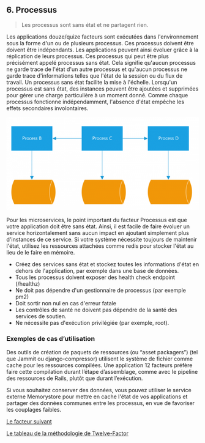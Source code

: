 ## 6. Processus

> Les processus sont sans état et ne partagent rien.

Les applications douze/quize facteurs sont exécutées dans l'environnement sous la forme d'un ou de plusieurs processus. Ces processus doivent être doivent être indépendants. Les applications peuvent ainsi évoluer grâce à la réplication de leurs processus. Ces processus qui peut être plus précisément appelé processus sans état. Cela signifie qu'aucun processus ne garde trace de l'état d'un autre processus et qu'aucun processus ne garde trace d'informations telles que l'état de la session ou du flux de travail. Un processus sans état facilite la mise à l'échelle. Lorsqu'un processus est sans état, des instances peuvent être ajoutées et supprimées pour gérer une charge particulière à un moment donné. Comme chaque processus fonctionne indépendamment, l'absence d'état empêche les effets secondaires involontaires.

![](../images/processus.png)

Pour les microservices, le point important du facteur Processus est que votre application doit être sans état. Ainsi, il est facile de faire évoluer un service horizontalement sans aucun impact en ajoutant simplement plus d'instances de ce service. Si votre système nécessite toujours de maintenir l'état, utilisez les ressources attachées comme redis pour stocker l'état au lieu de le faire en mémoire.

- Créez des services sans état et stockez toutes les informations d'état en dehors de l'application, par exemple dans une base de données.
- Tous les processus doivent exposer des health check endpoint (/healthz)
- Ne doit pas dépendre d'un gestionnaire de processus (par exemple pm2)
- Doit sortir non nul en cas d'erreur fatale
- Les contrôles de santé ne doivent pas dépendre de la santé des services de soutien.
- Ne nécessite pas d'exécution privilégiée (par exemple, root).

### Exemples de cas d’utilisation

Des outils de création de paquets de ressources (ou “asset packagers”) (tel que Jammit ou django-compressor) utilisent le système de fichier comme cache pour les ressources compilées. Une application 12 facteurs préfère faire cette compilation durant l’étape d’assemblage, comme avec le pipeline des ressources de Rails, plutôt que durant l’exécution.

Si vous souhaitez conserver des données, vous pouvez utiliser le service externe Memorystore pour mettre en cache l'état de vos applications et partager des données communes entre les processus, en vue de favoriser les couplages faibles.





[Le facteur suivant](./liaison_port.md)

[Le tableau de la méthodologie de Twelve-Factor](../README.md)